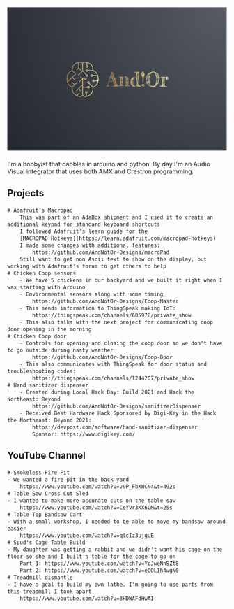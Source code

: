 ## ![And!Or Designs](AndNotOr.jpg)

I'm a hobbyist that dabbles in arduino and python. By day I'm an Audio Visual integrator that uses both AMX and Crestron programming. 


## Projects

    # Adafruit's Macropad
        This was part of an AdaBox shipment and I used it to create an additional keypad for standard keyboard shortcuts
        I followed Adafruit's learn guide for the
        [MACROPAD Hotkeys](https://learn.adafruit.com/macropad-hotkeys)
        I made some changes with additional features:
            https://github.com/AndNotOr-Designs/macroPad
        Still want to get non Ascii text to show on the display, but working with Adafruit's forum to get others to help
    # Chicken Coop sensors
        - We have 5 chickens in our backyard and we built it right when I was starting with Arduino
        - Environmental sensors along with some timing
            https://github.com/AndNotOr-Designs/Coop-Master
        - This sends information to ThingSpeak making IoT:
            https://thingspeak.com/channels/605978/private_show
        - This also talks with the next project for communicating coop door opening in the morning
    # Chicken Coop door
        - Controls for opening and closing the coop door so we don't have to go outside during nasty weather
            https://github.com/AndNotOr-Designs/Coop-Door
        - This also communicates with ThingSpeak for door status and troubleshooting codes:
            https://thingspeak.com/channels/1244287/private_show
    # Hand sanitizer dispenser
        - Created during Local Hack Day: Build 2021 and Hack the Northeast: Beyond
            https://github.com/AndNotOr-Designs/sanitizerDispenser
        - Received Best Hardware Hack Sponsored by Digi-Key in the Hack the Northeast: Beyond 2021:
            https://devpost.com/software/hand-sanitizer-dispenser
            Sponsor: https://www.digikey.com/

## YouTube Channel
    # Smokeless Fire Pit
    - We wanted a fire pit in the back yard
        https://www.youtube.com/watch?v=v9P_FbXWCN4&t=492s
    # Table Saw Cross Cut Sled
    - I wanted to make more accurate cuts on the table saw
        https://www.youtube.com/watch?v=CeYVr3KX6CM&t=25s
    # Table Top Bandsaw Cart
    - With a small workshop, I needed to be able to move my bandsaw around easier
        https://www.youtube.com/watch?v=qlcIz3ujguE
    # Spud's Cage Table Build
    - My daughter was getting a rabbit and we didn't want his cage on the floor so she and I built a table for the cage to go on
        Part 1: https://www.youtube.com/watch?v=YcJweNnSZt8
        Part 2: https://www.youtube.com/watch?v=eCOLIh4wgN0
    # Treadmill dismantle
    - I have a goal to build my own lathe. I'm going to use parts from this treadmill I took apart
        https://www.youtube.com/watch?v=3HDWAFdHwAI

